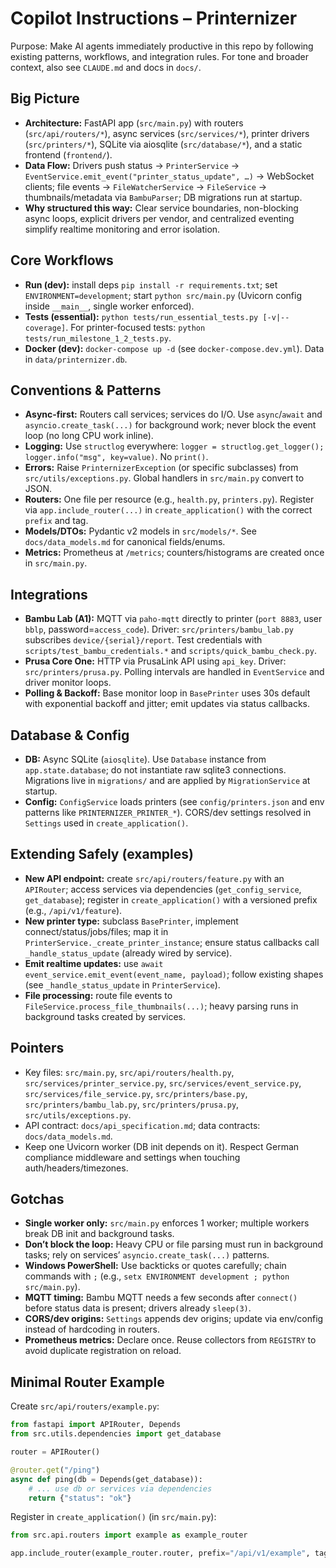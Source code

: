 # Copilot Instructions – Printernizer

Purpose: Make AI agents immediately productive in this repo by following existing patterns, workflows, and integration rules. For tone and broader context, also see `CLAUDE.md` and docs in `docs/`.

## Big Picture
- **Architecture:** FastAPI app (`src/main.py`) with routers (`src/api/routers/*`), async services (`src/services/*`), printer drivers (`src/printers/*`), SQLite via aiosqlite (`src/database/*`), and a static frontend (`frontend/`).
- **Data Flow:** Drivers push status → `PrinterService` → `EventService.emit_event("printer_status_update", …)` → WebSocket clients; file events → `FileWatcherService` → `FileService` → thumbnails/metadata via `BambuParser`; DB migrations run at startup.
- **Why structured this way:** Clear service boundaries, non-blocking async loops, explicit drivers per vendor, and centralized eventing simplify realtime monitoring and error isolation.

## Core Workflows
- **Run (dev):** install deps `pip install -r requirements.txt`; set `ENVIRONMENT=development`; start `python src/main.py` (Uvicorn config inside `__main__`, single worker enforced).
- **Tests (essential):** `python tests/run_essential_tests.py [-v|--coverage]`. For printer-focused tests: `python tests/run_milestone_1_2_tests.py`.
- **Docker (dev):** `docker-compose up -d` (see `docker-compose.dev.yml`). Data in `data/printernizer.db`.

## Conventions & Patterns
- **Async-first:** Routers call services; services do I/O. Use `async`/`await` and `asyncio.create_task(...)` for background work; never block the event loop (no long CPU work inline).
- **Logging:** Use `structlog` everywhere: `logger = structlog.get_logger(); logger.info("msg", key=value)`. No `print()`.
- **Errors:** Raise `PrinternizerException` (or specific subclasses) from `src/utils/exceptions.py`. Global handlers in `src/main.py` convert to JSON.
- **Routers:** One file per resource (e.g., `health.py`, `printers.py`). Register via `app.include_router(...)` in `create_application()` with the correct `prefix` and tag.
- **Models/DTOs:** Pydantic v2 models in `src/models/*`. See `docs/data_models.md` for canonical fields/enums.
- **Metrics:** Prometheus at `/metrics`; counters/histograms are created once in `src/main.py`.

## Integrations
- **Bambu Lab (A1):** MQTT via `paho-mqtt` directly to printer (`port 8883`, user `bblp`, password=`access_code`). Driver: `src/printers/bambu_lab.py` subscribes `device/{serial}/report`. Test credentials with `scripts/test_bambu_credentials.*` and `scripts/quick_bambu_check.py`.
- **Prusa Core One:** HTTP via PrusaLink API using `api_key`. Driver: `src/printers/prusa.py`. Polling intervals are handled in `EventService` and driver monitor loops.
- **Polling & Backoff:** Base monitor loop in `BasePrinter` uses 30s default with exponential backoff and jitter; emit updates via status callbacks.

## Database & Config
- **DB:** Async SQLite (`aiosqlite`). Use `Database` instance from `app.state.database`; do not instantiate raw sqlite3 connections. Migrations live in `migrations/` and are applied by `MigrationService` at startup.
- **Config:** `ConfigService` loads printers (see `config/printers.json` and env patterns like `PRINTERNIZER_PRINTER_*`). CORS/dev settings resolved in `Settings` used in `create_application()`.

## Extending Safely (examples)
- **New API endpoint:** create `src/api/routers/feature.py` with an `APIRouter`; access services via dependencies (`get_config_service`, `get_database`); register in `create_application()` with a versioned prefix (e.g., `/api/v1/feature`).
- **New printer type:** subclass `BasePrinter`, implement connect/status/jobs/files; map it in `PrinterService._create_printer_instance`; ensure status callbacks call `_handle_status_update` (already wired by service).
- **Emit realtime updates:** use `await event_service.emit_event(event_name, payload)`; follow existing shapes (see `_handle_status_update` in `PrinterService`).
- **File processing:** route file events to `FileService.process_file_thumbnails(...)`; heavy parsing runs in background tasks created by services.

## Pointers
- Key files: `src/main.py`, `src/api/routers/health.py`, `src/services/printer_service.py`, `src/services/event_service.py`, `src/services/file_service.py`, `src/printers/base.py`, `src/printers/bambu_lab.py`, `src/printers/prusa.py`, `src/utils/exceptions.py`.
- API contract: `docs/api_specification.md`; data contracts: `docs/data_models.md`.
- Keep one Uvicorn worker (DB init depends on it). Respect German compliance middleware and settings when touching auth/headers/timezones.

## Gotchas
- **Single worker only:** `src/main.py` enforces 1 worker; multiple workers break DB init and background tasks.
- **Don’t block the loop:** Heavy CPU or file parsing must run in background tasks; rely on services’ `asyncio.create_task(...)` patterns.
- **Windows PowerShell:** Use backticks or quotes carefully; chain commands with `;` (e.g., `setx ENVIRONMENT development ; python src/main.py`).
- **MQTT timing:** Bambu MQTT needs a few seconds after `connect()` before status data is present; drivers already `sleep(3)`.
- **CORS/dev origins:** `Settings` appends dev origins; update via env/config instead of hardcoding in routers.
- **Prometheus metrics:** Declare once. Reuse collectors from `REGISTRY` to avoid duplicate registration on reload.

## Minimal Router Example
Create `src/api/routers/example.py`:

```python
from fastapi import APIRouter, Depends
from src.utils.dependencies import get_database

router = APIRouter()

@router.get("/ping")
async def ping(db = Depends(get_database)):
	# ... use db or services via dependencies
	return {"status": "ok"}
```

Register in `create_application()` (in `src/main.py`):

```python
from src.api.routers import example as example_router

app.include_router(example_router.router, prefix="/api/v1/example", tags=["Example"])
```
